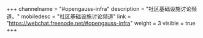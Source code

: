 +++
channelname = "#opengauss-infra"
description = "社区基础设施讨论频道。"
mobiledesc = "社区基础设施讨论频道"
link = "https://webchat.freenode.net/#opengauss-infra"
weight =  3
visible = true
+++